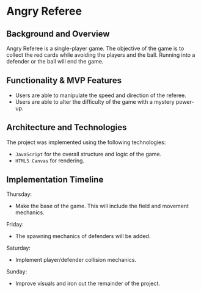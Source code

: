 # Angry Referee
## Background and Overview
Angry Referee is a single-player game. The objective of the game is to collect
the red cards while avoiding the players and the ball. Running into a defender 
or the ball will end the game.

## Functionality & MVP Features
* Users are able to manipulate the speed and direction of the referee.
* Users are able to alter the difficulty of the game with a mystery power-up.

## Architecture and Technologies
The project was implemented using the following technologies:
* `JavaScript` for the overall structure and logic of the game.
* `HTML5 Canvas` for rendering.

## Implementation Timeline
Thursday:
* Make the base of the game. This will include the field and movement mechanics. 

Friday:
* The spawning mechanics of defenders will be added.

Saturday: 
* Implement player/defender collision mechanics.

Sunday: 
* Improve visuals and iron out the remainder of the project.